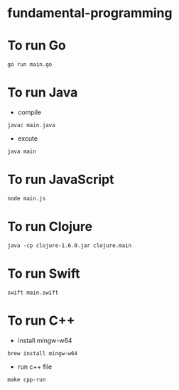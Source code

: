 # fundamental-programming

# To run Go

```shell
go run main.go
```

# To run Java

- compile

```shell
javac main.java
```

- excute

```shell
java main
```

# To run JavaScript

```shell
node main.js
```

# To run Clojure

```shell
java -cp clojure-1.6.0.jar clojure.main
```

# To run Swift

```shell
swift main.swift
```

# To run C++

- install mingw-w64

```
brew install mingw-w64
```

- run c++ file

```shell
make cpp-run
```
